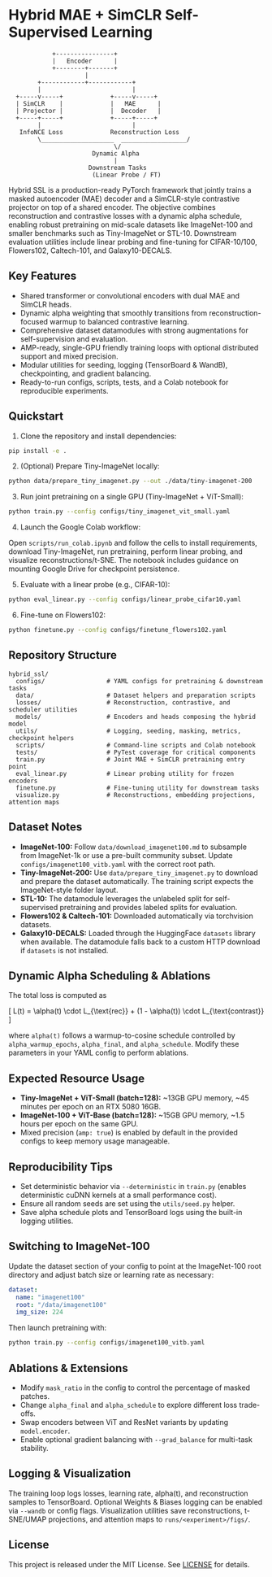 # Hybrid MAE + SimCLR Self-Supervised Learning

```
            +----------------+
            |   Encoder      |
            +--------+-------+
                     |
        +------------+------------+
        |                         |
  +-----v-----+             +-----v-----+
  | SimCLR    |             |   MAE      |
  | Projector |             |  Decoder   |
  +-----+-----+             +-----+-----+
        |                         |
   InfoNCE Loss             Reconstruction Loss
        \____________________  __________________/
                             \/
                       Dynamic Alpha
                             |
                      Downstream Tasks
                       (Linear Probe / FT)
```

Hybrid SSL is a production-ready PyTorch framework that jointly trains a masked autoencoder (MAE) decoder and a SimCLR-style contrastive projector on top of a shared encoder. The objective combines reconstruction and contrastive losses with a dynamic alpha schedule, enabling robust pretraining on mid-scale datasets like ImageNet-100 and smaller benchmarks such as Tiny-ImageNet or STL-10. Downstream evaluation utilities include linear probing and fine-tuning for CIFAR-10/100, Flowers102, Caltech-101, and Galaxy10-DECALS.

## Key Features

* Shared transformer or convolutional encoders with dual MAE and SimCLR heads.
* Dynamic alpha weighting that smoothly transitions from reconstruction-focused warmup to balanced contrastive learning.
* Comprehensive dataset datamodules with strong augmentations for self-supervision and evaluation.
* AMP-ready, single-GPU friendly training loops with optional distributed support and mixed precision.
* Modular utilities for seeding, logging (TensorBoard & WandB), checkpointing, and gradient balancing.
* Ready-to-run configs, scripts, tests, and a Colab notebook for reproducible experiments.

## Quickstart

1. Clone the repository and install dependencies:

```bash
pip install -e .
```

2. (Optional) Prepare Tiny-ImageNet locally:

```bash
python data/prepare_tiny_imagenet.py --out ./data/tiny-imagenet-200
```

3. Run joint pretraining on a single GPU (Tiny-ImageNet + ViT-Small):

```bash
python train.py --config configs/tiny_imagenet_vit_small.yaml
```

4. Launch the Google Colab workflow:

Open `scripts/run_colab.ipynb` and follow the cells to install requirements, download Tiny-ImageNet, run pretraining, perform linear probing, and visualize reconstructions/t-SNE. The notebook includes guidance on mounting Google Drive for checkpoint persistence.

5. Evaluate with a linear probe (e.g., CIFAR-10):

```bash
python eval_linear.py --config configs/linear_probe_cifar10.yaml
```

6. Fine-tune on Flowers102:

```bash
python finetune.py --config configs/finetune_flowers102.yaml
```

## Repository Structure

```
hybrid_ssl/
  configs/                 # YAML configs for pretraining & downstream tasks
  data/                    # Dataset helpers and preparation scripts
  losses/                  # Reconstruction, contrastive, and scheduler utilities
  models/                  # Encoders and heads composing the hybrid model
  utils/                   # Logging, seeding, masking, metrics, checkpoint helpers
  scripts/                 # Command-line scripts and Colab notebook
  tests/                   # PyTest coverage for critical components
  train.py                 # Joint MAE + SimCLR pretraining entry point
  eval_linear.py           # Linear probing utility for frozen encoders
  finetune.py              # Fine-tuning utility for downstream tasks
  visualize.py             # Reconstructions, embedding projections, attention maps
```

## Dataset Notes

* **ImageNet-100:** Follow `data/download_imagenet100.md` to subsample from ImageNet-1k or use a pre-built community subset. Update `configs/imagenet100_vitb.yaml` with the correct root path.
* **Tiny-ImageNet-200:** Use `data/prepare_tiny_imagenet.py` to download and prepare the dataset automatically. The training script expects the ImageNet-style folder layout.
* **STL-10:** The datamodule leverages the unlabeled split for self-supervised pretraining and provides labeled splits for evaluation.
* **Flowers102 & Caltech-101:** Downloaded automatically via torchvision datasets.
* **Galaxy10-DECALS:** Loaded through the HuggingFace `datasets` library when available. The datamodule falls back to a custom HTTP download if `datasets` is not installed.

## Dynamic Alpha Scheduling & Ablations

The total loss is computed as

\[ L(t) = \alpha(t) \cdot L_{\text{rec}} + (1 - \alpha(t)) \cdot L_{\text{contrast}} \]

where `alpha(t)` follows a warmup-to-cosine schedule controlled by `alpha_warmup_epochs`, `alpha_final`, and `alpha_schedule`. Modify these parameters in your YAML config to perform ablations.

## Expected Resource Usage

* **Tiny-ImageNet + ViT-Small (batch=128):** ~13GB GPU memory, ~45 minutes per epoch on an RTX 5080 16GB.
* **ImageNet-100 + ViT-Base (batch=128):** ~15GB GPU memory, ~1.5 hours per epoch on the same GPU.
* Mixed precision (`amp: true`) is enabled by default in the provided configs to keep memory usage manageable.

## Reproducibility Tips

* Set deterministic behavior via `--deterministic` in `train.py` (enables deterministic cuDNN kernels at a small performance cost).
* Ensure all random seeds are set using the `utils/seed.py` helper.
* Save alpha schedule plots and TensorBoard logs using the built-in logging utilities.

## Switching to ImageNet-100

Update the dataset section of your config to point at the ImageNet-100 root directory and adjust batch size or learning rate as necessary:

```yaml
dataset:
  name: "imagenet100"
  root: "/data/imagenet100"
  img_size: 224
```

Then launch pretraining with:

```bash
python train.py --config configs/imagenet100_vitb.yaml
```

## Ablations & Extensions

* Modify `mask_ratio` in the config to control the percentage of masked patches.
* Change `alpha_final` and `alpha_schedule` to explore different loss trade-offs.
* Swap encoders between ViT and ResNet variants by updating `model.encoder`.
* Enable optional gradient balancing with `--grad_balance` for multi-task stability.

## Logging & Visualization

The training loop logs losses, learning rate, alpha(t), and reconstruction samples to TensorBoard. Optional Weights & Biases logging can be enabled via `--wandb` or config flags. Visualization utilities save reconstructions, t-SNE/UMAP projections, and attention maps to `runs/<experiment>/figs/`.

## License

This project is released under the MIT License. See [LICENSE](LICENSE) for details.
